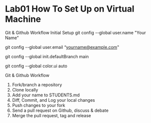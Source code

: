 # Lab01 How To Set Up on Virtual Machine
Git & Github Workflow
Initial Setup
git config --global user.name "Your Name"

git config --global user.email “yourname@example.com"

git config --global init.defaultBranch main

git config --global color.ui auto

Git & Github Workflow
1. Fork/branch a repository
2. Clone locally
3. Add your name to STUDENTS.md
4. Diff, Commit, and Log your local changes
5. Push changes to your fork
6. Send a pull request on Github, discuss & debate
7. Merge the pull request, tag and release
